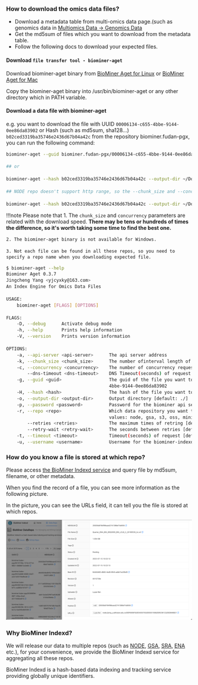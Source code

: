 ### How to download the omics data files?

- Download a metadata table from multi-omics data page.(such as genomics data in <a href="https://www.chinese-quartet.org/#/data/download/quartet-genomics" target="_blank">Multiomics Data -> Genomics Data</a>
- Get the md5sum of files which you want to download from the metadata table.
- Follow the following docs to download your expected files.

#### Download `file transfer tool - biominer-aget`
Download biominer-aget binary from [BioMiner Aget for Linux](https://www.indexd.org/biominer-aget/biominer-aget_x86-64_linux) or [BioMiner Aget for Mac](https://www.indexd.org/biominer-aget/biominer-aget_x86-64_macosx)

Copy the biominer-aget binary into /usr/bin/biominer-aget or any other directory which in PATH variable.

#### Download a data file with biominer-aget
e.g. you want to download the file with UUID `00006134-c655-4bbe-9144-0ee86da83902` or Hash (such as md5sum, sha128...) `b02ced3319ba35746e2436d67b04a42c` from the repository biominer.fudan-pgx, you can run the following command:

```bash
biominer-aget --guid biominer.fudan-pgx/00006134-c655-4bbe-9144-0ee86da83902 --output-dir ~/Downloads/ --repo gsa --chunk_size 1m --concurrency 1000

## or

biominer-aget --hash b02ced3319ba35746e2436d67b04a42c --output-dir ~/Downloads/ --repo gsa --chunk_size 1m --concurrency 1000

## NODE repo doesn't support http range, so the --chunk_size and --concurrency arguments don't work for it.

biominer-aget --hash b02ced3319ba35746e2436d67b04a42c --output-dir ~/Downloads/ --repo node
```

!!!note Please note that
    1. The `chunk_size` and `concurrency` parameters are related with the download speed. **There may be tens or hundreds of times the difference, so it's worth taking some time to find the best one.**
    
    2. The biominer-aget binary is not available for Windows.
    
    3. Not each file can be found in all these repos, so you need to specify a repo name when you downloading expected file.

```bash
$ biominer-aget --help
Biominer Aget 0.3.7
Jingcheng Yang <yjcyxky@163.com>
An Index Engine for Omics Data Files

USAGE:
    biominer-aget [FLAGS] [OPTIONS]

FLAGS:
    -D, --debug      Activate debug mode
    -h, --help       Prints help information
    -V, --version    Prints version information

OPTIONS:
    -a, --api-server <api-server>      The api server address
    -k, --chunk_size <chunk_size>      The number ofinterval length of each concurrent request [default: '50m']
    -c, --concurrency <concurrency>    The number of concurrency request [default: 10]
        --dns-timeout <dns-timeout>    DNS Timeout(seconds) of request [default: 10]
    -g, --guid <guid>                  The guid of the file you want to download, e.g. biominer.fudan-pgx/00006134-c655-
                                       4bbe-9144-0ee86da83902
    -H, --hash <hash>                  The hash of the file you want to download, e.g. b47ee06cdf62847f6d4c11bb12ac1ae0
    -o, --output-dir <output-dir>      Output directory [default: ./]
    -p, --password <password>          Password for the biominer api server [default: anonymous]
    -r, --repo <repo>                  Which data repository you want to download from [default: node]  [possible
                                       values: node, gsa, s3, oss, minio]
        --retries <retries>            The maximum times of retring [default: 0]
        --retry-wait <retry-wait>      The seconds between retries [default: 0]
    -t, --timeout <timeout>            Timeout(seconds) of request [default: 60]
    -u, --username <username>          Username for the biominer-indexd api server [default: anonymous]
```

### How do you know a file is stored at which repo?

Please access [the BioMiner Indexd service](http://www.indexd.org/index) and query file by md5sum, filename, or other metadata.

When you find the record of a file, you can see more information as the following picture.

In the picture, you can see the URLs field, it can tell you the file is stored at which repos.

![biominer-indexd](../assets/images/indexd.png)

### Why BioMiner Indexd?

We will release our data to multiple repos (such as [NODE](https://www.biosino.org/node/), [GSA](https://ngdc.cncb.ac.cn/gsa/), [SRA](https://www.ncbi.nlm.nih.gov/sra), [ENA](https://www.ebi.ac.uk/ena/browser/) etc.), for your convenience, we provide the BioMiner Indexd service for aggregating all these repos.

BioMiner Indexd is a hash-based data indexing and tracking service providing globally unique identifiers.
